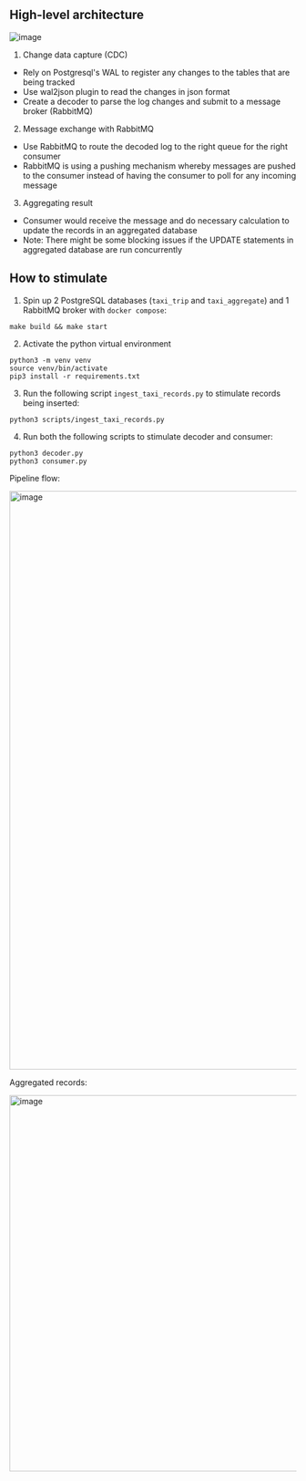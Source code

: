 ## High-level architecture
![image](https://github.com/Dev317/cdc_rabbitmq/assets/70529335/4a288fe5-9d04-4540-9256-5f42d2a57c41)

1. Change data capture (CDC) 
- Rely on Postgresql's WAL to register any changes to the tables that are being tracked
- Use wal2json plugin to read the changes in json format
- Create a decoder to parse the log changes and submit to a message broker (RabbitMQ)
2. Message exchange with RabbitMQ
- Use RabbitMQ to route the decoded log to the right queue for the right consumer
- RabbitMQ is using a pushing mechanism whereby messages are pushed to the consumer instead of having the consumer to poll for any incoming message
3. Aggregating result
- Consumer would receive the message and do necessary calculation to update the records in an aggregated database
- Note: There might be some blocking issues if the UPDATE statements in aggregated database are run concurrently

## How to stimulate
1. Spin up 2 PostgreSQL databases (`taxi_trip` and `taxi_aggregate`) and 1 RabbitMQ broker with `docker compose`:
  ```
  make build && make start 
  ```
2. Activate the python virtual environment
  ```
  python3 -m venv venv
  source venv/bin/activate
  pip3 install -r requirements.txt
  ```
3. Run the following script `ingest_taxi_records.py` to stimulate records being inserted:
  ```
  python3 scripts/ingest_taxi_records.py
  ```
4. Run both the following scripts to stimulate decoder and consumer:
  ```
  python3 decoder.py
  python3 consumer.py
  ```
  Pipeline flow:
  
  <img width="1015" alt="image" src="https://github.com/Dev317/cdc_rabbitmq/assets/70529335/a186611c-6ce8-4035-8664-d2a6135115d7">

  Aggregated records:
  
  <img width="660" alt="image" src="https://github.com/Dev317/cdc_rabbitmq/assets/70529335/2c1a6578-4fae-4e1c-a223-6de50f01eaa3">
